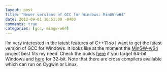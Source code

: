 ```yaml
---
layout: post
title: "Newer versions of GCC for Windows: MinGW-w64"
date: 2012-09-01 16:53:00 -0400
comments: true
categories: [gcc, mingw-w64]
---
```

I’m very interested in the latest features of C++11 so I want to get the latest version of GCC for Windows. It looks like at the moment the [MinGW-w64](http://mingw-w64.sourceforge.net/) project best fits my need. Check the builds [here](http://sourceforge.net/projects/mingw-w64/files/Toolchains%20targetting%20Win64/Personal%20Builds/rubenvb/gcc-4.7-release/) if you target 64-bit Windows and [here](http://sourceforge.net/projects/mingw-w64/files/Toolchains%20targetting%20Win32/Personal%20Builds/rubenvb/gcc-4.7-release/) for 32-bit. Note that there are cross compilers available which can run on Cygwin or Linux.

